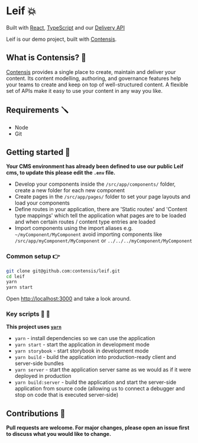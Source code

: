# Leif 💥

Built with [React](https://reactjs.org/), [TypeScript](https://www.typescriptlang.org/) and our [Delivery API](https://www.npmjs.com/package/contensis-delivery-api)


Leif is our demo project, built with [Contensis](https://contensis.com).

## What  is Contensis? 🤔

[Contensis](contensis.com) provides a single place to create, maintain and deliver your content. Its content modelling, authoring, and governance features help your teams to create and keep on top of well-structured content. A flexible set of APIs make it easy to use your content in any way you like.

## Requirements 🪛

- Node
- Git

## Getting started 🏁

**Your CMS environment has already been defined to use our public Leif cms, to update this please edit the `.env` file.**

- Develop your components inside the `/src/app/components/` folder, create a new folder for each new component
- Create pages in the `/src/app/pages/` folder to set your page layouts and load your components
- Define routes in your application, there are 'Static routes' and 'Content type mappings' which tell the application what pages are to be loaded and when certain routes / content type entries are loaded
- Import components using the import aliases e.g. `~/myComponent/MyComponent` avoid importing components like `/src/app/myComponent/MyComponent` or `../../../myComponent/MyComponent`

### Common setup 👉

```bash
git clone git@github.com:contensis/leif.git
cd leif
yarn
yarn start
```

Open [http://localhost:3000](http://localhost:3000) and take a look around.

### Key scripts 🚦 📃

**This project uses [`yarn`](https://yarnpkg.com/)**

- `yarn` - install dependencies so we can use the application
- `yarn start` - start the application in development mode
- `yarn storybook` - start storybook in development mode
- `yarn build` - build the application into production-ready client and server-side bundles
- `yarn server` - start the application server same as we would as if it were deployed in production
- `yarn build:server` - build the application and start the server-side application from source code (allowing us to connect a debugger and stop on code that is executed server-side)

## Contributions 🤝

**Pull requests are welcome. For major changes, please open an issue first to discuss what you would like to change.**
